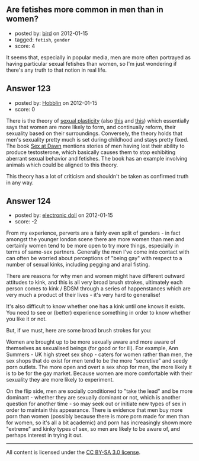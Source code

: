 ## Are fetishes more common in men than in women?

- posted by: [bird](https://stackexchange.com/users/-1/104-bird) on 2012-01-15
- tagged: `fetish`, `gender`
- score: 4

It seems that, especially in popular media, men are more often portrayed as having particular sexual fetishes than women, so I'm just wondering if there's any truth to that notion in real life.


## Answer 123

- posted by: [Hobblin](https://stackexchange.com/users/-1/61-hobblin) on 2012-01-15
- score: 0

There is the theory of [sexual plasticity](http://www.hawaii.edu/hivandaids/Gender_and_Erotic_Plasticity__Sociocultural_Influences_on_the_Sex_Drive.pdf) (also [this](http://www.ncbi.nlm.nih.gov/pubmed/10825779) and [this](http://books.google.se/books?id=c-HWugTvbDAC&pg=PA354&lpg=PA354&dq=erotic+plasticity+goats&source=bl&ots=oJaXbsyUr7&sig=Ew4MzaRRxOPHV0gY5vBz7FJ6PGA&hl=en&sa=X&ei=ukQTT5rRJcSB4gS47eGEBA&ved=0CDIQ6AEwAw#v=onepage&q=erotic%20plasticity%20goats&f=false)) which essentially says that women are more likely to form, and continually reform, their sexuality based on their surroundings. Conversely, the theory holds that men's sexuality pretty much is set during childhood and stays pretty fixed. The book [Sex at Dawn](http://www.amazon.com/Sex-Dawn-Prehistoric-Origins-Sexuality/dp/0061707805) mentions stories of men having lost their ability to produce testosterone, which basically causes them to stop exhibiting aberrant sexual behavior and fetishes. The book has an example involving animals which could be aligned to this theory.

This theory has a lot of criticism and shouldn't be taken as confirmed truth in any way.


## Answer 124

- posted by: [electronic doll](https://stackexchange.com/users/-1/176-electronic-doll) on 2012-01-15
- score: -2

From my experience, perverts are a fairly even split of genders - in fact amongst the younger london scene there are more women than men and certainly women tend to be more open to try more things, especially in terms of same-sex partners. Generally the men I've come into contact with can often be worried about perceptions of "being gay" with respect to a number of sexual kinks, including pegging and anal fisting.

There are reasons for why men and women might have different outward attitudes to kink, and this is all very broad brush strokes, ultimately each person comes to kink / BDSM through a series of happenstances which are very much a product of their lives - it's very hard to generalise! 

It's also difficult to know whether one has a kink until one knows it exists. You need to see or (better) experience something in order to know  whether you like it or not. 

But, if we must, here are some broad brush strokes for you:

Women are brought up to be more sexually aware and more aware of themselves as sexualised beings (for good or for ill). For example, Ann Summers - UK high street sex shop - caters for women rather than men, the sex shops that do exist for men tend to be the more "secretive" and seedy porn outlets. The more open and overt a sex shop for men, the more likely it is to be for the gay market. Because women are more comfortable with their sexuality they are more likely to experiment.

On the flip side, men are socially conditioned to "take the lead" and be more dominant - whether they are sexually dominant or not, which is another question for another time - so may seek out or initiate new types of sex in order to maintain this appearance. There is evidence that men buy more porn than women (possibly because there is more porn made for men than for women, so it's all a bit academic) and porn has increasingly shown more "extreme" and kinky types of sex, so men are likely to be aware of, and perhaps interest in trying it out. 



---

All content is licensed under the [CC BY-SA 3.0 license](https://creativecommons.org/licenses/by-sa/3.0/).
